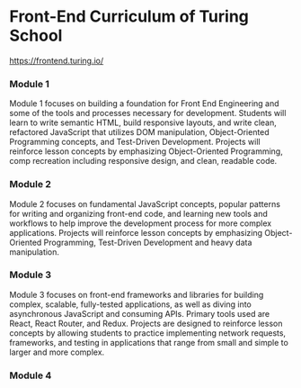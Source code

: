 # Front-End Curriculum of Turing School

https://frontend.turing.io/

### Module 1

Module 1 focuses on building a foundation for Front End Engineering and some of the tools and processes necessary for development. Students will learn to write semantic HTML, build responsive layouts, and write clean, refactored JavaScript that utilizes DOM manipulation, Object-Oriented Programming concepts, and Test-Driven Development. Projects will reinforce lesson concepts by emphasizing Object-Oriented Programming, comp recreation including responsive design, and clean, readable code.

### Module 2

Module 2 focuses on fundamental JavaScript concepts, popular patterns for writing and organizing front-end code, and learning new tools and workflows to help improve the development process for more complex applications. Projects will reinforce lesson concepts by emphasizing Object-Oriented Programming, Test-Driven Development and heavy data manipulation.

### Module 3

Module 3 focuses on front-end frameworks and libraries for building complex, scalable, fully-tested applications, as well as diving into asynchronous JavaScript and consuming APIs. Primary tools used are React, React Router, and Redux. Projects are designed to reinforce lesson concepts by allowing students to practice implementing network requests, frameworks, and testing in applications that range from small and simple to larger and more complex.

### Module 4
